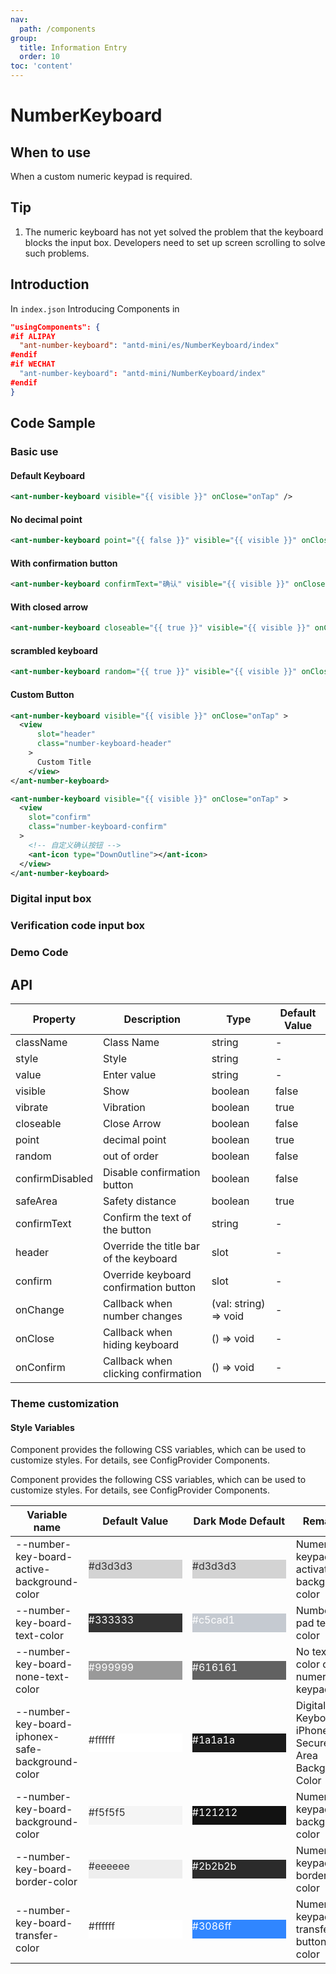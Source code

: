 ```yaml
---
nav:
  path: /components
group:
  title: Information Entry
  order: 10
toc: 'content'
---
```


# NumberKeyboard

## When to use

When a custom numeric keypad is required.

## Tip

1. The numeric keyboard has not yet solved the problem that the keyboard blocks the input box. Developers need to set up screen scrolling to solve such problems.

## Introduction

In `index.json` Introducing Components in

```json
"usingComponents": {
#if ALIPAY
  "ant-number-keyboard": "antd-mini/es/NumberKeyboard/index"
#endif
#if WECHAT
  "ant-number-keyboard": "antd-mini/NumberKeyboard/index"
#endif
}
```

## Code Sample

### Basic use

#### Default Keyboard

```xml
<ant-number-keyboard visible="{{ visible }}" onClose="onTap" />
```

#### No decimal point

```xml
<ant-number-keyboard point="{{ false }}" visible="{{ visible }}" onClose="onTap" />
```

#### With confirmation button

```xml
<ant-number-keyboard confirmText="确认" visible="{{ visible }}" onClose="onTap" />
```

#### With closed arrow

```xml
<ant-number-keyboard closeable="{{ true }}" visible="{{ visible }}" onClose="onTap" />
```

#### scrambled keyboard

```xml
<ant-number-keyboard random="{{ true }}" visible="{{ visible }}" onClose="onTap" />
```

#### Custom Button

```xml
<ant-number-keyboard visible="{{ visible }}" onClose="onTap" >
  <view
      slot="header"
      class="number-keyboard-header"
    >
      Custom Title
    </view>
</ant-number-keyboard>

<ant-number-keyboard visible="{{ visible }}" onClose="onTap" >
  <view
    slot="confirm"
    class="number-keyboard-confirm"
  >
    <!-- 自定义确认按钮 -->
    <ant-icon type="DownOutline"></ant-icon>
  </view>
</ant-number-keyboard>
```

### Digital input box

<code src='../../demo/pages/NumberKeyboardNumber/index'></code>

### Verification code input box

<code src='../../demo/pages/NumberKeyboardCode/index'></code>

### Demo Code

<code src='../../demo/pages/NumberKeyboard/index'></code>

## API

| Property            | Description             | Type                  | Default Value |
| --------------- | ---------------- | --------------------- | ------ |
| className       | Class Name             | string                | -      |
| style           | Style             | string                | -      |
| value           | Enter value           | string                | -      |
| visible         | Show             | boolean               | false  |
| vibrate         | Vibration             | boolean               | true   |
| closeable       | Close Arrow         | boolean               | false  |
| point           | decimal point           | boolean               | true   |
| random          | out of order             | boolean               | false  |
| confirmDisabled | Disable confirmation button     | boolean               | false  |
| safeArea        | Safety distance         | boolean               | true   |
| confirmText     | Confirm the text of the button   | string                | -      |
| header          | Override the title bar of the keyboard | slot                  | -      |
| confirm         | Override keyboard confirmation button | slot                  | -      |
| onChange        | Callback when number changes | (val: string) => void | -      |
| onClose         | Callback when hiding keyboard | () => void            | -      |
| onConfirm       | Callback when clicking confirmation | () => void            | -      |

### Theme customization

#### Style Variables

Component provides the following CSS variables, which can be used to customize styles. For details, see ConfigProvider Components.

Component provides the following CSS variables, which can be used to customize styles. For details, see ConfigProvider Components.

| Variable name                                           | Default Value                                                                                            | Dark Mode Default                                                                                    | Remarks                               |
| ------------------------------------------------ | ------------------------------------------------------------------------------------------------- | ------------------------------------------------------------------------------------------------- | ---------------------------------- |
| --number-key-board-active-background-color       | <div style="width: 150px; height: 30px; background-color: #d3d3d3; color: #333333;">#d3d3d3</div> | <div style="width: 150px; height: 30px; background-color: #d3d3d3; color: #333333;">#d3d3d3</div> | Numeric keypad to activate background color               |
| --number-key-board-text-color                    | <div style="width: 150px; height: 30px; background-color: #333333; color: #ffffff;">#333333</div> | <div style="width: 150px; height: 30px; background-color: #c5cad1; color: #ffffff;">#c5cad1</div> | Number pad text color                   |
| --number-key-board-none-text-color               | <div style="width: 150px; height: 30px; background-color: #999999; color: #ffffff;">#999999</div> | <div style="width: 150px; height: 30px; background-color: #616161; color: #ffffff;">#616161</div> | No text color on numeric keypad                 |
| --number-key-board-iphonex-safe-background-color | <div style="width: 150px; height: 30px; background-color: #ffffff; color: #333333;">#ffffff</div> | <div style="width: 150px; height: 30px; background-color: #1a1a1a; color: #ffffff;">#1a1a1a</div> | Digital Keyboard iPhone X Secure Area Background Color |
| --number-key-board-background-color              | <div style="width: 150px; height: 30px; background-color: #f5f5f5; color: #333333;">#f5f5f5</div> | <div style="width: 150px; height: 30px; background-color: #121212; color: #ffffff;">#121212</div> | Numeric keypad background color                   |
| --number-key-board-border-color                  | <div style="width: 150px; height: 30px; background-color: #eeeeee; color: #333333;">#eeeeee</div> | <div style="width: 150px; height: 30px; background-color: #2b2b2b; color: #ffffff;">#2b2b2b</div> | Numeric keypad border color                   |
| --number-key-board-transfer-color                | <div style="width: 150px; height: 30px; background-color: #ffffff; color: #333333;">#ffffff</div> | <div style="width: 150px; height: 30px; background-color: #3086ff; color: #ffffff;">#3086ff</div> | Numeric keypad transfer button color               |
